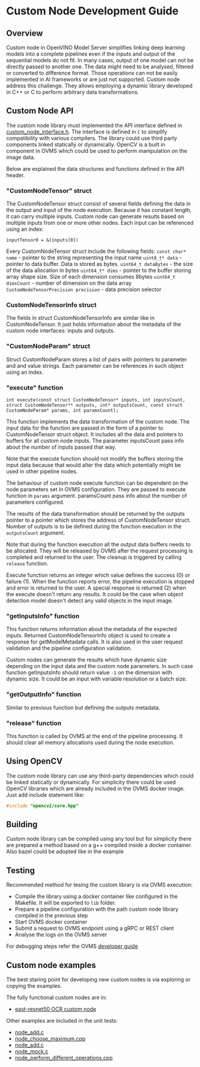 # Custom Node Development Guide

## Overview

Custom node in OpenVINO Model Server simplifies linking deep learning models into a complete pipelines even if the inputs and output
of the sequential models do not fit. In many cases, output of one model can not be directly passed to another one.
The data might need to be analysed, filtered or converted to difference format. Those operations can not be easily implemented
in AI frameworks or are just not supported. Custom node address this challenge. They allows employing a dynamic library
developed in C++ or C to perform arbitrary data transformations. 

## Custom Node API

The custom node library must implemented the API interface defined in [custom_node_interface.h](../src/custom_node_interface.h).
The interface is defined in `C` to simplify compatibility with various compilers. The library could use third party components
linked statically or dynamically. OpenCV is a built in component in OVMS which could be used to perform manipulation on the image
data. 

Below are explained the data structures and functions defined in the API header. 

### "CustomNodeTensor" struct 

The CustomNodeTensor struct consist of several fields defining the data in the output and input of the node execution.
Because it has constant length, it can carry multiple inputs. Custom node can generate results based on multiple inputs 
from one or more other nodes. Each input can be referenced using an index:
```
inputTensor0 = &(inputs[0])
```
Every CustomNodeTensor struct include the following fields:
`const char* name`  - pointer to the string representing the input name
`uint8_t* data` - pointer to data buffer. Data is stored as bytes.
`uint64_t dataBytes` - the size of the data allocation in bytes
`uint64_t* dims` - pointer to the buffer storing array shape size. Size of each dimension consumes 8bytes
`uint64_t dimsCount` - number of dimension on the data array
`CustomNodeTensorPrecision precision` - data precision selector

### CustomNodeTensorInfo struct

The fields in struct CustomNodeTensorInfo are similar like in CustomNodeTensor. It just holds information about 
the metadata of the custom node interfaces: inputs and outputs.

### "CustomNodeParam" struct

Struct CustomNodeParam stores a list of pairs with pointers to parameter and and value strings.
Each parameter can be references in such object using an index.

### "execute" function
```
int execute(const struct CustomNodeTensor* inputs, int inputsCount, struct CustomNodeTensor** outputs, int* outputsCount, const struct CustomNodeParam* params, int paramsCount);
```

This function implements the data transformation of the custom node. The input data for the function are passed in the form of 
a pointer to CustomNodeTensor struct object. It includes all the data and pointers to buffers for all custom node inputs.
The parameter inputsCount pass info about the number of inputs passed that way.

Note that the execute function should not modify the buffers storing the input data because that would alter the data
which potentially might be used in other pipeline nodes.

The behaviour of custom node execute function can be dependent on the node parameters set in OVMS configuration.
They are passed to execute function in `params` argument. paramsCount pass info about the number of parameters configured.

The results of the data transformation should be returned by the outputs pointer to a pointer which stores the address of 
CustomNodeTensor struct. Number of outputs is to be defined during the function execution in the `outputsCount` argument.

Note that during the function execution all the output data buffers needs to be allocated. They will be released by OVMS after 
the request processing is completed and returned to the user. The cleanup is triggered by calling `release` function.

Execute function returns an integer which value defines the success (0) or failure (1). When the function 
reports error, the pipeline execution is stopped and error is returned to the user.
A special response is returned (2) when the execute doesn't return any results. It could be the case when object detection 
model doesn't detect any valid objects in the input image.

### "getInputsInfo" function
This function returns information about the metadata of the expected inputs. Returned CustomNodeTensorInfo object is used 
to create a response for getModelMetadata calls. It is also used in the user request validation and the pipeline 
configuration validation.

Custom nodes can generate the results which have dynamic size depending on the input data and the custom node parameters.
In such case function getInputsInfo should return value `-1` on the dimension with dynamic size. It could be an input with
variable resolution or a batch size.

### "getOutputInfo" function
Similar to previous function but defining the outputs metadata.

### "release" function
This function is called by OVMS at the end of the pipeline processing. It should clear all memory allocations used during the 
node execution.

## Using OpenCV
The custom node library can use any third-party dependencies which could be linked statically or dynamically.
For simplicity there could be used OpenCV libraries which are already included in the OVMS docker image.
Just add include statement like:
```c++
#include "opencv2/core.hpp"
```

## Building
Custom node library can be compiled using any tool but for simplicity there are prepared a method based on a g++ compiled 
inside a docker container.
Also bazel could be adopted like in the example


## Testing 
Recommended method for tesing the custom library is via OVMS execution:
- Compile the library using a docker container like configured in the Makefile. It will be exported to `lib` folder.
- Prepare a pipeline configuration with the path custom node library compiled in the previous step
- Start OVMS docker container
- Submit a request to OVMS endpoint using a gRPC or REST client
- Analyse the logs on the OVMS server

For debugging steps refer the OVMS [developer guide](developer_guide.md)


## Custom node examples 
The best staring point for developing new custom nodes is via exploring or copying the examples.

The fully functional custom nodes are in:
- [east-resnet50 OCR custom node](../src/custom_nodes/east_ocr)

Other examples are included in the unit tests:
- [node_add.c](../src/test/custom_nodes/node_add_sub.c)
- [node_choose_maximum.cpp](../src/test/custom_nodes/node_choose_maximum.cpp)
- [node_add.c](../src/test/custom_nodes/node_missing_implementation.c)
- [node_mock.c](../src/test/custom_nodes/node_mock.c)
- [node_perform_different_operations.cpp](../src/test/custom_nodes/node_perform_different_operations.cpp)


